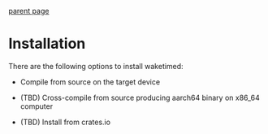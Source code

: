 [parent page](../index.md)

# Installation

There are the following options to install waketimed:

* Compile from source on the target device

* (TBD) Cross-compile from source producing aarch64 binary on x86_64 computer

* (TBD) Install from crates.io
